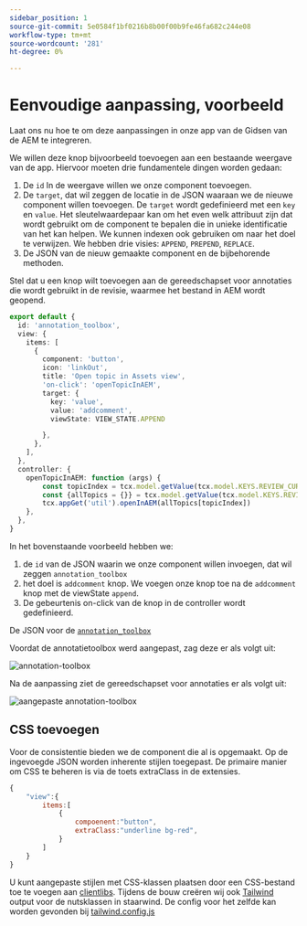```yaml
---
sidebar_position: 1
source-git-commit: 5e0584f1bf0216b8b00f00b9fe46fa682c244e08
workflow-type: tm+mt
source-wordcount: '281'
ht-degree: 0%

---
```



# Eenvoudige aanpassing, voorbeeld

Laat ons nu hoe te om deze aanpassingen in onze app van de Gidsen van de AEM te integreren.

We willen deze knop bijvoorbeeld toevoegen aan een bestaande weergave van de app.
Hiervoor moeten drie fundamentele dingen worden gedaan:

1. De `id` In de weergave willen we onze component toevoegen.
2. De `target`, dat wil zeggen de locatie in de JSON waaraan we de nieuwe component willen toevoegen. De `target` wordt gedefinieerd met een `key` en `value`. Het sleutelwaardepaar kan om het even welk attribuut zijn dat wordt gebruikt om de component te bepalen die in unieke identificatie van het kan helpen.
We kunnen indexen ook gebruiken om naar het doel te verwijzen.
We hebben drie visies:  `APPEND`, `PREPEND`, `REPLACE`.
3. De JSON van de nieuw gemaakte component en de bijbehorende methoden.

Stel dat u een knop wilt toevoegen aan de gereedschapset voor annotaties die wordt gebruikt in de revisie, waarmee het bestand in AEM wordt geopend.

```typescript
export default {
  id: 'annotation_toolbox', 
  view: {
    items: [
      {
        component: 'button',
        icon: 'linkOut',
        title: 'Open topic in Assets view',
        'on-click': 'openTopicInAEM',
        target: {
          key: 'value',
          value: 'addcomment',
          viewState: VIEW_STATE.APPEND

        },
      },
    ],
  },
  controller: {
    openTopicInAEM: function (args) {
        const topicIndex = tcx.model.getValue(tcx.model.KEYS.REVIEW_CURR_TOPIC)
        const {allTopics = {}} = tcx.model.getValue(tcx.model.KEYS.REVIEW_DATA) || {}
        tcx.appGet('util').openInAEM(allTopics[topicIndex])
    },
  },
}
```

In het bovenstaande voorbeeld hebben we:

1. de `id` van de JSON waarin we onze component willen invoegen, dat wil zeggen `annotation_toolbox`
2. het doel is `addcomment` knop. We voegen onze knop toe na de `addcomment` knop met de viewState `append`.
3. De gebeurtenis on-click van de knop in de controller wordt gedefinieerd.

De JSON voor de [`annotation_toolbox`](./../../../jsons/review_app/annotation_toolbox.json)

Voordat de annotatietoolbox werd aangepast, zag deze er als volgt uit:

![annotation-toolbox](imgs/annotation_toolbox.png "Gereedschap Annotatie")

Na de aanpassing ziet de gereedschapset voor annotaties er als volgt uit:

![aangepaste annotation-toolbox](imgs/customised_annotation_toolbox.png "Aangepaste gereedschapset voor annotaties")

## CSS toevoegen

Voor de consistentie bieden we de component die al is opgemaakt. Op de ingevoegde JSON worden inherente stijlen toegepast. De primaire manier om CSS te beheren is via de toets extraClass in de extensies.

```js
{    
    "view":{
        items:[
            {
                compoenent:"button",
                extraClass:"underline bg-red",
            }
        ]
    }
}
```

U kunt aangepaste stijlen met CSS-klassen plaatsen door een CSS-bestand toe te voegen aan [clientlibs](#clientlibs). Tijdens de bouw creëren wij ook [Tailwind](https://tailwindcss.com/docs/utility-first) output voor de nutsklassen in staarwind. De config voor het zelfde kan worden gevonden bij [tailwind.config.js](../../../tailwind.config.js)
